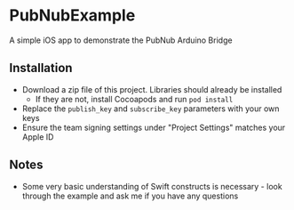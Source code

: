 # PubNubExample
A simple iOS app to demonstrate the PubNub Arduino Bridge

## Installation
- Download a zip file of this project. Libraries should already be installed
  - If they are not, install Cocoapods and run `pod install`
- Replace the `publish_key` and `subscribe_key` parameters with your own keys
- Ensure the team signing settings under  "Project Settings" matches your Apple ID

## Notes
- Some very basic understanding of Swift constructs is necessary - look through the example and ask me if you have any questions
